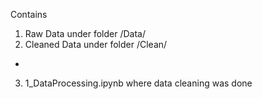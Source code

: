 Contains
1. Raw Data under folder /Data/
2. Cleaned Data under folder /Clean/
  - 
3. 1_DataProcessing.ipynb where data cleaning was done
